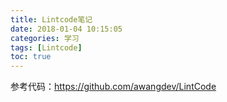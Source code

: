 ```yaml
---
title: Lintcode笔记
date: 2018-01-04 10:15:05
categories: 学习
tags: [Lintcode]
toc: true
---
```


<!--more-->

参考代码：https://github.com/awangdev/LintCode

